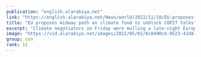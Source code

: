 ```yaml
---
publication: "english.alarabiya.net"
link: "https://english.alarabiya.net/News/world/2022/11/18/EU-proposes-midway-path-on-climate-fund-to-unblock-COP27-talks"
title: "EU proposes midway path on climate fund to unblock COP27 talks"
excerpt: "Climate negotiators on Friday were mulling a late-night European Union proposal aimed at resolving a stubborn impasse over financing for countries hit by"
image: "https://vid.alarabiya.net/images/2022/05/02/0c8490cb-0523-42d8-a981-08b27dd1eed7/0c8490cb-0523-42d8-a981-08b27dd1eed7_16x9_600x338.JPG"
group: con
rank: 11
---
```

